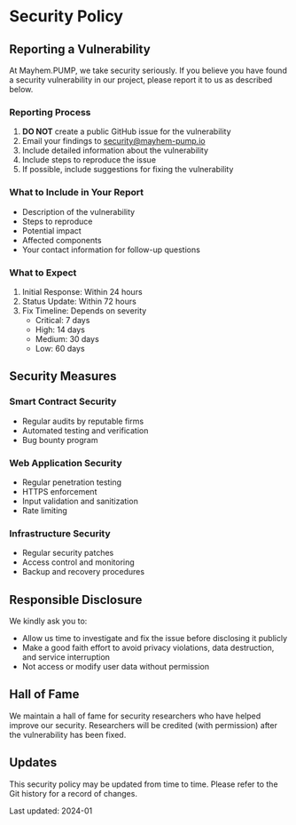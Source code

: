 # Security Policy

## Reporting a Vulnerability

At Mayhem.PUMP, we take security seriously. If you believe you have found a security vulnerability in our project, please report it to us as described below.

### Reporting Process

1. **DO NOT** create a public GitHub issue for the vulnerability
2. Email your findings to security@mayhem-pump.io
3. Include detailed information about the vulnerability
4. Include steps to reproduce the issue
5. If possible, include suggestions for fixing the vulnerability

### What to Include in Your Report

- Description of the vulnerability
- Steps to reproduce
- Potential impact
- Affected components
- Your contact information for follow-up questions

### What to Expect

1. Initial Response: Within 24 hours
2. Status Update: Within 72 hours
3. Fix Timeline: Depends on severity
   - Critical: 7 days
   - High: 14 days
   - Medium: 30 days
   - Low: 60 days

## Security Measures

### Smart Contract Security

- Regular audits by reputable firms
- Automated testing and verification
- Bug bounty program

### Web Application Security

- Regular penetration testing
- HTTPS enforcement
- Input validation and sanitization
- Rate limiting

### Infrastructure Security

- Regular security patches
- Access control and monitoring
- Backup and recovery procedures

## Responsible Disclosure

We kindly ask you to:

- Allow us time to investigate and fix the issue before disclosing it publicly
- Make a good faith effort to avoid privacy violations, data destruction, and service interruption
- Not access or modify user data without permission

## Hall of Fame

We maintain a hall of fame for security researchers who have helped improve our security. Researchers will be credited (with permission) after the vulnerability has been fixed.

## Updates

This security policy may be updated from time to time. Please refer to the Git history for a record of changes.

Last updated: 2024-01